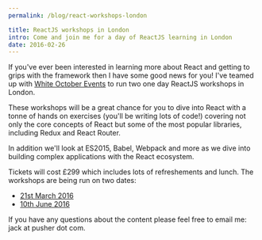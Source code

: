 ```yaml
---
permalink: /blog/react-workshops-london

title: ReactJS workshops in London
intro: Come and join me for a day of ReactJS learning in London
date: 2016-02-26
---
```


If you've ever been interested in learning more about React and getting to grips with the framework then I have some good news for you! I've teamed up with [White October Events](http://www.whiteoctoberevents.co.uk/) to run two one day ReactJS workshops in London.

These workshops will be a great chance for you to dive into React with a tonne of hands on exercises (you'll be writing lots of code!) covering not only the core concepts of React but some of the most popular libraries, including Redux and React Router.

In addition we'll look at ES2015, Babel, Webpack and more as we dive into building complex applications with the React ecosystem.

Tickets will cost £299 which includes lots of refreshements and lunch. The workshops are being run on two dates:

* [21st March 2016](http://www.whiteoctoberevents.co.uk/event/reactjs-workshop-march-16/)
* [10th June 2016](http://www.whiteoctoberevents.co.uk/event/reactjs-workshop-june-16/)

If you have any questions about the content please feel free to email me: jack at pusher dot com.
